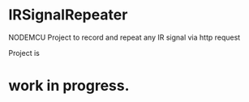 # IRSignalRepeater

NODEMCU Project to record and repeat any IR signal via http request

Project is
<h1>work in progress.</h1>